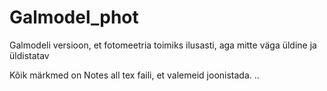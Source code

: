 # Galmodel_phot
Galmodeli versioon, et fotomeetria toimiks ilusasti, aga mitte väga üldine ja üldistatav

Kõik märkmed on Notes all tex faili, et valemeid joonistada.
 .. 
